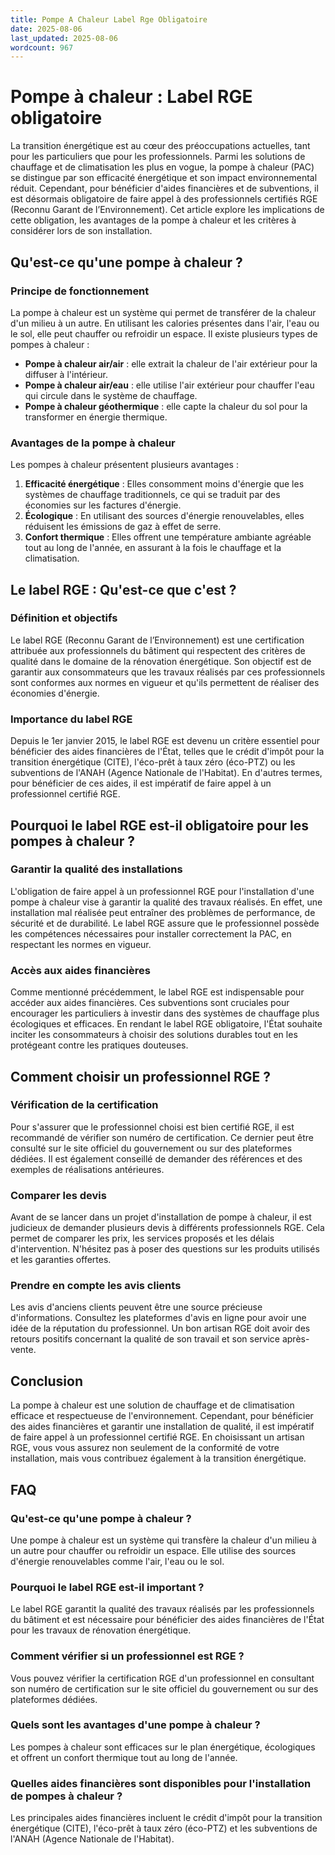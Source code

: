 ```yaml
---
title: Pompe A Chaleur Label Rge Obligatoire
date: 2025-08-06
last_updated: 2025-08-06
wordcount: 967
---
```


# Pompe à chaleur : Label RGE obligatoire

La transition énergétique est au cœur des préoccupations actuelles, tant pour les particuliers que pour les professionnels. Parmi les solutions de chauffage et de climatisation les plus en vogue, la pompe à chaleur (PAC) se distingue par son efficacité énergétique et son impact environnemental réduit. Cependant, pour bénéficier d'aides financières et de subventions, il est désormais obligatoire de faire appel à des professionnels certifiés RGE (Reconnu Garant de l’Environnement). Cet article explore les implications de cette obligation, les avantages de la pompe à chaleur et les critères à considérer lors de son installation.

## Qu'est-ce qu'une pompe à chaleur ?

### Principe de fonctionnement

La pompe à chaleur est un système qui permet de transférer de la chaleur d'un milieu à un autre. En utilisant les calories présentes dans l'air, l'eau ou le sol, elle peut chauffer ou refroidir un espace. Il existe plusieurs types de pompes à chaleur :

- **Pompe à chaleur air/air** : elle extrait la chaleur de l'air extérieur pour la diffuser à l'intérieur.
- **Pompe à chaleur air/eau** : elle utilise l'air extérieur pour chauffer l'eau qui circule dans le système de chauffage.
- **Pompe à chaleur géothermique** : elle capte la chaleur du sol pour la transformer en énergie thermique.

### Avantages de la pompe à chaleur

Les pompes à chaleur présentent plusieurs avantages :

1. **Efficacité énergétique** : Elles consomment moins d'énergie que les systèmes de chauffage traditionnels, ce qui se traduit par des économies sur les factures d'énergie.
2. **Écologique** : En utilisant des sources d'énergie renouvelables, elles réduisent les émissions de gaz à effet de serre.
3. **Confort thermique** : Elles offrent une température ambiante agréable tout au long de l'année, en assurant à la fois le chauffage et la climatisation.

## Le label RGE : Qu'est-ce que c'est ?

### Définition et objectifs

Le label RGE (Reconnu Garant de l’Environnement) est une certification attribuée aux professionnels du bâtiment qui respectent des critères de qualité dans le domaine de la rénovation énergétique. Son objectif est de garantir aux consommateurs que les travaux réalisés par ces professionnels sont conformes aux normes en vigueur et qu'ils permettent de réaliser des économies d'énergie.

### Importance du label RGE

Depuis le 1er janvier 2015, le label RGE est devenu un critère essentiel pour bénéficier des aides financières de l'État, telles que le crédit d'impôt pour la transition énergétique (CITE), l'éco-prêt à taux zéro (éco-PTZ) ou les subventions de l'ANAH (Agence Nationale de l'Habitat). En d'autres termes, pour bénéficier de ces aides, il est impératif de faire appel à un professionnel certifié RGE.

## Pourquoi le label RGE est-il obligatoire pour les pompes à chaleur ?

### Garantir la qualité des installations

L'obligation de faire appel à un professionnel RGE pour l'installation d'une pompe à chaleur vise à garantir la qualité des travaux réalisés. En effet, une installation mal réalisée peut entraîner des problèmes de performance, de sécurité et de durabilité. Le label RGE assure que le professionnel possède les compétences nécessaires pour installer correctement la PAC, en respectant les normes en vigueur.

### Accès aux aides financières

Comme mentionné précédemment, le label RGE est indispensable pour accéder aux aides financières. Ces subventions sont cruciales pour encourager les particuliers à investir dans des systèmes de chauffage plus écologiques et efficaces. En rendant le label RGE obligatoire, l'État souhaite inciter les consommateurs à choisir des solutions durables tout en les protégeant contre les pratiques douteuses.

## Comment choisir un professionnel RGE ?

### Vérification de la certification

Pour s'assurer que le professionnel choisi est bien certifié RGE, il est recommandé de vérifier son numéro de certification. Ce dernier peut être consulté sur le site officiel du gouvernement ou sur des plateformes dédiées. Il est également conseillé de demander des références et des exemples de réalisations antérieures.

### Comparer les devis

Avant de se lancer dans un projet d'installation de pompe à chaleur, il est judicieux de demander plusieurs devis à différents professionnels RGE. Cela permet de comparer les prix, les services proposés et les délais d'intervention. N'hésitez pas à poser des questions sur les produits utilisés et les garanties offertes.

### Prendre en compte les avis clients

Les avis d'anciens clients peuvent être une source précieuse d'informations. Consultez les plateformes d'avis en ligne pour avoir une idée de la réputation du professionnel. Un bon artisan RGE doit avoir des retours positifs concernant la qualité de son travail et son service après-vente.

## Conclusion

La pompe à chaleur est une solution de chauffage et de climatisation efficace et respectueuse de l'environnement. Cependant, pour bénéficier des aides financières et garantir une installation de qualité, il est impératif de faire appel à un professionnel certifié RGE. En choisissant un artisan RGE, vous vous assurez non seulement de la conformité de votre installation, mais vous contribuez également à la transition énergétique.

## FAQ

### Qu'est-ce qu'une pompe à chaleur ?

Une pompe à chaleur est un système qui transfère la chaleur d'un milieu à un autre pour chauffer ou refroidir un espace. Elle utilise des sources d'énergie renouvelables comme l'air, l'eau ou le sol.

### Pourquoi le label RGE est-il important ?

Le label RGE garantit la qualité des travaux réalisés par les professionnels du bâtiment et est nécessaire pour bénéficier des aides financières de l'État pour les travaux de rénovation énergétique.

### Comment vérifier si un professionnel est RGE ?

Vous pouvez vérifier la certification RGE d'un professionnel en consultant son numéro de certification sur le site officiel du gouvernement ou sur des plateformes dédiées.

### Quels sont les avantages d'une pompe à chaleur ?

Les pompes à chaleur sont efficaces sur le plan énergétique, écologiques et offrent un confort thermique tout au long de l'année.

### Quelles aides financières sont disponibles pour l'installation de pompes à chaleur ?

Les principales aides financières incluent le crédit d'impôt pour la transition énergétique (CITE), l'éco-prêt à taux zéro (éco-PTZ) et les subventions de l'ANAH (Agence Nationale de l'Habitat).